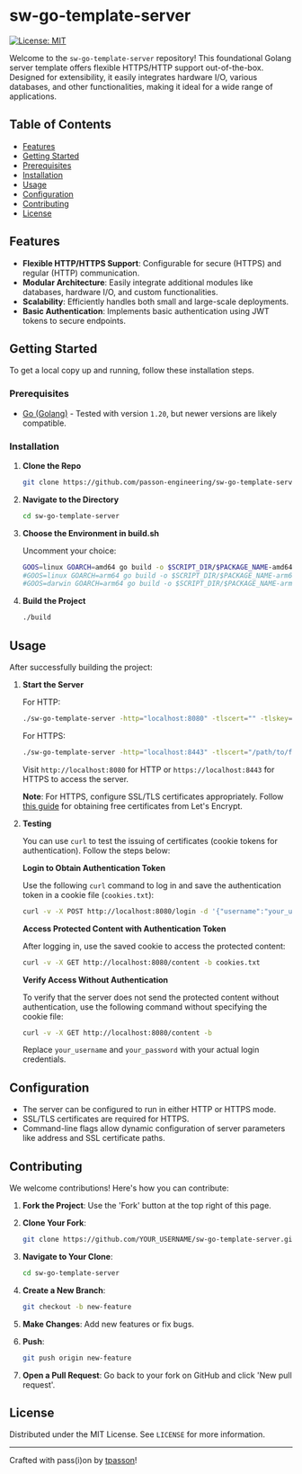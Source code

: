 # sw-go-template-server

[![License: MIT](https://img.shields.io/badge/License-MIT-yellow.svg)](https://opensource.org/licenses/MIT)

Welcome to the `sw-go-template-server` repository! This foundational Golang server template offers flexible HTTPS/HTTP support out-of-the-box. Designed for extensibility, it easily integrates hardware I/O, various databases, and other functionalities, making it ideal for a wide range of applications.

## Table of Contents

- [Features](#features)
- [Getting Started](#getting-started)
- [Prerequisites](#prerequisites)
- [Installation](#installation)
- [Usage](#usage)
- [Configuration](#configuration)
- [Contributing](#contributing)
- [License](#license)

## Features

- **Flexible HTTP/HTTPS Support**: Configurable for secure (HTTPS) and regular (HTTP) communication.
- **Modular Architecture**: Easily integrate additional modules like databases, hardware I/O, and custom functionalities.
- **Scalability**: Efficiently handles both small and large-scale deployments.
- **Basic Authentication**: Implements basic authentication using JWT tokens to secure endpoints.

## Getting Started

To get a local copy up and running, follow these installation steps.

### Prerequisites

- [Go (Golang)](https://golang.org/dl/) - Tested with version `1.20`, but newer versions are likely compatible.

### Installation

1. **Clone the Repo**

    ```bash
    git clone https://github.com/passon-engineering/sw-go-template-server.git
    ```

2. **Navigate to the Directory**

    ```bash
    cd sw-go-template-server
    ```

3. **Choose the Environment in build.sh**

    Uncomment your choice:

    ```bash
    GOOS=linux GOARCH=amd64 go build -o $SCRIPT_DIR/$PACKAGE_NAME-amd64-linux $SCRIPT_DIR/main.go
    #GOOS=linux GOARCH=arm64 go build -o $SCRIPT_DIR/$PACKAGE_NAME-arm64-linux $SCRIPT_DIR/main.go
    #GOOS=darwin GOARCH=arm64 go build -o $SCRIPT_DIR/$PACKAGE_NAME-arm64-darwin $SCRIPT_DIR/main.go
    ```

4. **Build the Project**

    ```bash
    ./build
    ```

## Usage

After successfully building the project:

1. **Start the Server**

    For HTTP:

    ```bash
    ./sw-go-template-server -http="localhost:8080" -tlscert="" -tlskey=""
    ```

    For HTTPS:

    ```bash
    ./sw-go-template-server -http="localhost:8443" -tlscert="/path/to/fullchain.pem" -tlskey="/path/to/privkey.pem"
    ```

    Visit `http://localhost:8080` for HTTP or `https://localhost:8443` for HTTPS to access the server.

    **Note**: For HTTPS, configure SSL/TLS certificates appropriately. Follow [this guide](https://letsencrypt.org/getting-started/) for obtaining free certificates from Let's Encrypt.

2. **Testing**

    You can use `curl` to test the issuing of certificates (cookie tokens for authentication). Follow the steps below:

    **Login to Obtain Authentication Token**

    Use the following `curl` command to log in and save the authentication token in a cookie file (`cookies.txt`):

    ```bash
    curl -v -X POST http://localhost:8080/login -d '{"username":"your_username", "password":"your_password"}' -H "Content-Type: application/json" -c cookies.txt
    ```

    **Access Protected Content with Authentication Token**

    After logging in, use the saved cookie to access the protected content:

    ```bash
    curl -v -X GET http://localhost:8080/content -b cookies.txt
    ```

    **Verify Access Without Authentication**

    To verify that the server does not send the protected content without authentication, use the following command without specifying the cookie file:

    ```bash
    curl -v -X GET http://localhost:8080/content -b
    ```

    Replace `your_username` and `your_password` with your actual login credentials.

## Configuration

- The server can be configured to run in either HTTP or HTTPS mode.
- SSL/TLS certificates are required for HTTPS.
- Command-line flags allow dynamic configuration of server parameters like address and SSL certificate paths.

## Contributing

We welcome contributions! Here's how you can contribute:

1. **Fork the Project**: Use the 'Fork' button at the top right of this page.
2. **Clone Your Fork**: 

    ```bash
    git clone https://github.com/YOUR_USERNAME/sw-go-template-server.git
    ```

3. **Navigate to Your Clone**:

    ```bash
    cd sw-go-template-server
    ```

4. **Create a New Branch**: 

    ```bash
    git checkout -b new-feature
    ```

5. **Make Changes**: Add new features or fix bugs.
6. **Push**: 

    ```bash
    git push origin new-feature
    ```

7. **Open a Pull Request**: Go back to your fork on GitHub and click 'New pull request'.

## License

Distributed under the MIT License. See `LICENSE` for more information.

---

Crafted with pass(i)on by [tpasson](https://github.com/tpasson)!